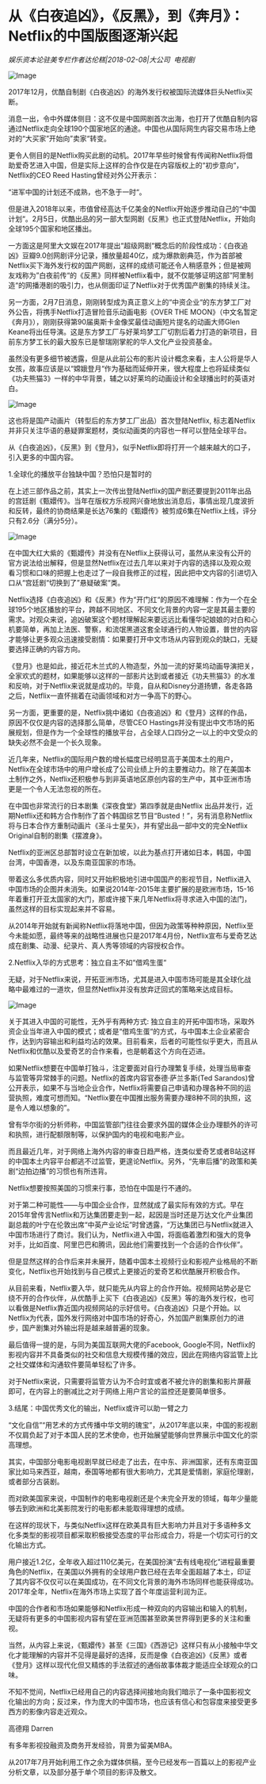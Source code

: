 # 从《白夜追凶》，《反黑》，到《奔月》：Netflix的中国版图逐渐兴起

*娱乐资本论驻美专栏作者达伦糕|2018-02-08|大公司 
                                                电视剧*

![Image](http://si1.go2yd.com/get-image/0Kc0aHsjNmi)

2017年12月，优酷自制剧《白夜追凶》的海外发行权被国际流媒体巨头Netflix买断。

消息一出，令中外媒体侧目：这不仅是中国网剧首次出海，也打开了优酷自制内容通过Netflix走向全球190个国家地区的通途。中国也从国际网生内容交易市场上绝对的“大买家”开始向”卖家“转变。

更令人侧目的是Netflix购买此剧的动机。2017年早些时候曾有传闻称Netflix将借助爱奇艺进入中国，但是实际上这样的合作仅是在内容版权上的“初步意向“，Netflix的CEO Reed Hasting曾经对外公开表示：

“进军中国的计划还不成熟，也不急于一时“。

但是进入2018年以来，市值曾经高达千亿美金的Netflix开始逐步推动自己的“中国计划“。2月5日，优酷出品的另一部大型网剧《反黑》也正式登陆Netflix，开始向全球195个国家和地区播出。

一方面这是阿里大文娱在2017年提出“超级网剧“概念后的阶段性成功：《白夜追凶》豆瓣9.0创网剧评分记录，播放量超40亿，成为爆款剧典范，作为首部被Netflix买下海外发行权的国产网剧，这样的成绩可能还令人稍感意外；但是被网友戏称为”白夜前传“的《反黑》同样被Netflix看中，就不仅能够证明这部”阿里制造“的网播港剧的吸引力，也从侧面印证了Netflix对于优秀国产剧集的持续关注。

另一方面，2月7日消息，刚刚转型成为真正意义上的“中资企业“的东方梦工厂对外公告，将携手Netflix打造冒险音乐动画电影《OVER THE MOON》（中文名暂定《奔月》），刚刚获得第90届奥斯卡金像奖最佳动画短片提名的动画大师Glen Keane将出任导演。这是东方梦工厂与好莱坞梦工厂切割后着力打造的新项目，目前东方梦工长的最大股东已是黎瑞刚掌舵的华人文化产业投资基金。

虽然没有更多细节被透露，但是从此前公布的影片设计概念来看，主人公将是华人女孩，故事应该是以“嫦娥登月“作为基础而延伸开来，很大程度上也将延续类似《功夫熊猫3》一样的中华背景，辅之以好莱坞的动画设计和全球播出时的英语对白。

![Image](http://si1.go2yd.com/get-image/0Kc0aJMVGPg)

这也将是国产动画片（转型后的东方梦工厂出品）首次登陆Netflix, 标志着Netflix并非只关注华语的悬疑罪案题材，类似动画类的内容也一样可以登陆全球平台。

从《白夜追凶》，《反黑》到《登月》，似乎Netflix即将打开一个越来越大的口子，引入更多的中国内容。

1.全球化的播放平台独缺中国？恐怕只是暂时的

在上述三部作品之前，其实上一次传出登陆Netflix的国产剧还要提到2011年出品的宫廷剧《甄嬛传》。当年在版权方乐视网兴奋地放出消息后，事情出现几度波折和反转，最终的协商结果是长达76集的《甄嬛传》被剪成6集在Netflix上线，评分只有2.6分（满分5分）。

![Image](http://si1.go2yd.com/get-image/0Kc0aLlON9c)

在中国大红大紫的《甄嬛传》并没有在Netflix上获得认可，虽然从来没有公开的官方说法给出解释，但是显然Netflix在过去几年以来对于内容的选择以及观众观看习惯和口味的把握上也走过了一段自我修正的过程，因此把中文内容的引进切入口从“宫廷剧“切换到了”悬疑破案“类。

Netflix选择《白夜追凶》和《反黑》作为“开门红“的原因不难理解：作为一个在全球195个地区播放的平台，跨越不同地区、不同文化背景的内容一定是其最主要的需求。对观众来说，追凶破案这个题材理解起来要远远比看懂华妃娘娘的对白和心机要简单，再加上法医、警察，和流氓黑道这套全球通行的人物设置，普世的内容才能够让更多观众迅速接受剧情：如果要打开中文市场从内容到观众的缺口，无疑要选择正确的内容方向。

《登月》也是如此，接近花木兰式的人物造型，外加一流的好莱坞动画导演把关，全家欢式的题材，如果能够以这样的一部影片达到或者接近《功夫熊猫3》的水准和反响，对于Netflix来说就是成功的。毕竟，自从和Disney分道扬镳，各走各路之后，Netflix一直怀揣着在动画领域和对方一争高下的野心。

另一方面，更重要的是，Netflix挑中诸如《白夜追凶》和《登月》这样的作品，原因不仅仅是内容的选择那么简单，尽管CEO Hastings并没有提出中文市场的拓展规划，但是作为一个全球性的播放平台，占全球人口四分之一以上的中文受众的缺失必然不会是一个长久现象。

近几年来，Netflix的国际用户数的增长幅度已经明显高于美国本土的用户，Netflix在全球市场中的用户增长成了公司业绩上升的主要推动力。除了在美国本土制作之外，Netflix还积极参与到非英语地区原创内容的生产中，其中亚洲市场更是一个令人无法忽视的所在。

在中国也非常流行的日本剧集《深夜食堂》第四季就是由Netflix 出品并发行，近期Netflix还和韩方合作制作了首个韩国综艺节目“Busted！”，另有消息称Netflix将与日本合作方重制动画片《圣斗士星矢》，并有望出品一部中文的完全Netflix Original自制的剧集《摆渡身》。

Netflix的亚洲区总部暂时设立在新加坡，以此为基点打开诸如日本，韩国，中国台湾，中国香港，以及东南亚国家的市场。

带着这么多优质内容，同时又开始积极地引进中国国产的影视节目，Netflix进入中国市场的企图并未消失。如果说2014年-2015年主要扩展的是欧洲市场，15-16年着重打开亚太国家的大门，那或许接下来几年Netflix将寻求进入中国的法门，虽然这样的目标实现起来并不容易。

从2014年开始就有新闻称Netflix将落地中国，但因为政策等种种原因，Netflix至今未能如愿，最终等来的战略性进展也只是2017年4月份，Netflix宣布与爱奇艺达成在剧集、动漫、纪录片、真人秀等领域的内容授权合作。

2.Netflix入华的方式思考：独立自主不如“借鸡生蛋“

无疑，对于Netflix来说，开拓亚洲市场，尤其是进入中国市场可能是其全球化战略中最难过的一道坎，但显然Netflix并没有放弃迂回式的策略来达成目标。

![Image](http://si1.go2yd.com/get-image/0Kc0aHMM05w)

关于其进入中国的可能性，无外乎有两种方式: 独立自主的开拓中国市场，采取外资企业当年进入中国的模式；或者是“借鸡生蛋“的方式，与中国本土企业紧密合作，达到内容输出和利益均沾的效果。目前看来，后者的可能性似乎更大，而且从Netflix和优酷以及爱奇艺的合作来看，也是朝着这个方向在迈进。

如果Netflix想要在中国单打独斗，注定要面对自行办理繁复手续，处理当局审查与监管等异常棘手的问题。Netflix的首席内容官泰德·萨兰多斯(Ted Sarandos)曾公开表示，如果不与当地企业合作，Netflix将需要自己申请和办理各种不同的运营执照，难度可想而知。“Netflix要在中国推出服务需要办理8种不同的执照，这是令人难以想象的”。

曾有华尔街的分析师称，中国监管部门往往会要求外国的媒体企业办理额外的许可和执照，进行配额限制等，以保护国内的电视和电影产业。

而且最近几年，对于网络上海外内容的审查日趋严格，连类似爱奇艺或者B站这样的中国本土内容平台都逃不过监管，更遑论Netflix。另外，“先审后播”的政策和美剧“边拍边播”的习惯也有所违背。

Netflix想要按照美国的习惯来行事，恐怕在中国是行不通的。

对于第二种可能性——与中国企业合作，显然就成了最实际有效的方式。早在2015年曾传言Netflix和万达集团要走到一起，起因是当时还是万达文化产业集团副总裁的叶宁在伦敦出席“中英产业论坛”时曾透露，“万达集团已与Netflix就进入中国市场进行了商讨。我们认为，Netflix进入中国，将面临着激烈和强大的竞争对手，比如百度、阿里巴巴和腾讯，因此他们需要找到一个合适的合作伙伴”。

但是显然这样的合作后来并未展开，随着中国本土视频行业和影视产业格局的不断变化，Netflix也开始找到与自己模式上更接近的爱奇艺和优酷展开积极合作。

从目前来看，Netflix要入华，就只能先从内容上的合作开始。视频网站势必是它绕不开的合作伙伴，从优酷手上买下《白夜追凶》《反黑》等的海外发行权，也可以看做是Netflix靠近国内视频网站的示好信号。《白夜追凶》只是个开始。以Netflix为代表，国外发行网络对中国市场的好奇心，外加国产剧集原创力的进步，国产剧集对外输出将是越来越普遍的现象。

最后值得一提的是，与同为美国互联网大佬的Facebook, Google不同，Netflix的影视内容并不具备类似的社交和信息大规模传播的效应，因此在网络内容监管上比之社交媒体和沟通软件要简单轻松了许多。

对于Netflix来说，只需要将监管方认为不合时宜或者不被允许的剧集和影片屏蔽即可，在内容上的删减比之对于网络上用户言论的监控还是要简单很多。

3.结尾：中国优秀文化的输出，Netflix或许可以助一臂之力

“文化自信”“用艺术的方式传播中华文明的瑰宝”，从2017年底以来，中国的影视剧不仅肩负起了对于本国人民的艺术使命，也开始展望能够向世界展示中国文化的崇高理想。

其实，中国部分电影电视剧早就已经走了出去，在中东、非洲国家，还有东南亚国家比如马来西亚，越南，泰国等地都有很大影响力，尤其是爱情剧，家庭伦理剧，或者部分古装剧。

而对欧美国家来说，中国制作的电影电视剧还是个未完全开发的领域，每年少量能够去到欧洲和北美影院发行的电影都未能取得理想的成绩。

在这样的现状下，与类似Netflix这样在欧美具有巨大影响力并且对于多语种多文化多类型的影视项目都采取积极接受态度的平台形成合力，将是一个切实可行的文化输出方式。

用户接近1.2亿，全年收入超过110亿美元，在美国扮演“去有线电视化”进程最重要角色的Netflix，在美国以外拥有的全球用户数已经在去年全面超越了本土，印证了其内容不仅仅可以在美国成功，在不同文化背景的海外市场同样也能获得成功。2017年全年，Netflix在海外市场上实现了首个年度运营利润为正。

中国的合作者和市场如果能够和Netflix形成一种双向的内容输出和输入的机制，无疑将有更多的中国影视内容有望在亚洲范围甚至欧美世界得到更多的关注和重视。

当然，从内容上来说，《甄嬛传》甚至《三国》《西游记》这样只有从小接触中华文化才能理解的内容并不见得是最好的选择，反而是像《白夜追凶》《反黑》或者《登月》这样以现代化但又精炼的手法叙述的通俗故事体裁才能适应全球观众的口味。

不知不觉间，Netflix已经用自己的内容选择间接地向我们暗示了一条中国影视文化输出的方向；反过来，作为庞大的中国市场，也应该有信心和包容度来接受更多西方的影像内容走近观众。

高德翔 Darren

有多年影视投融资及商务开发经验，背景为留美MBA。

从2017年7月开始利用工作之余为媒体供稿，至今已经发布一百篇以上的影视产业分析文章，以及部分基于单个项目的影评及散文。

